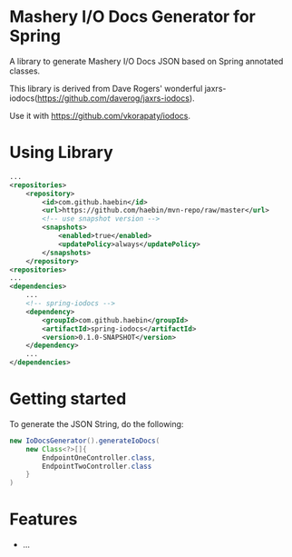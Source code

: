 # Mashery I/O Docs Generator for Spring

A library to generate Mashery I/O Docs JSON based on Spring annotated classes.

This library is derived from Dave Rogers' wonderful jaxrs-iodocs(https://github.com/daverog/jaxrs-iodocs). 

Use it with https://github.com/vkorapaty/iodocs.
 
# Using Library
```xml
...
<repositories>
	<repository>
		<id>com.github.haebin</id>
		<url>https://github.com/haebin/mvn-repo/raw/master</url>
		<!-- use snapshot version -->
		<snapshots>
			<enabled>true</enabled>
			<updatePolicy>always</updatePolicy>
		</snapshots>
	</repository>
<repositories>
...
<dependencies>
	...
	<!-- spring-iodocs -->
	<dependency>
		<groupId>com.github.haebin</groupId>
		<artifactId>spring-iodocs</artifactId>
		<version>0.1.0-SNAPSHOT</version>
	</dependency>
	...
</dependencies>

```
# Getting started

To generate the JSON String, do the following:

```java 
new IoDocsGenerator().generateIoDocs( 
	new Class<?>[]{
		EndpointOneController.class,
		EndpointTwoController.class
	}
)
```

# Features

* ...
